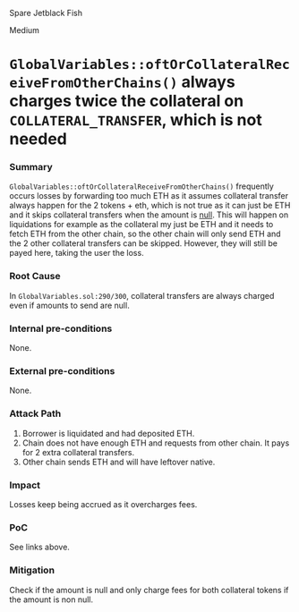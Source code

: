 Spare Jetblack Fish

Medium

# `GlobalVariables::oftOrCollateralReceiveFromOtherChains()` always charges twice the collateral on `COLLATERAL_TRANSFER`, which is not needed

### Summary

`GlobalVariables::oftOrCollateralReceiveFromOtherChains()` frequently occurs losses by forwarding too much ETH as it assumes collateral transfer always happen for the 2 tokens + eth, which is not true as it can just be ETH and it skips collateral transfers when the amount is [null](https://github.com/sherlock-audit/2024-11-autonomint/blob/main/Blockchain/Blockchian/contracts/Core_logic/GlobalVariables.sol#L606). This will happen on liquidations for example as the collateral my just be ETH and it needs to fetch ETH from the other chain, so the other chain will only send ETH and the 2 other collateral transfers can be skipped. However, they will still be payed here, taking the user the loss.

### Root Cause

In `GlobalVariables.sol:290/300`, collateral transfers are always charged even if amounts to send are null.

### Internal pre-conditions

None.

### External pre-conditions

None.

### Attack Path

1. Borrower is liquidated and had deposited ETH.
2. Chain does not have enough ETH and requests from other chain. It pays for 2 extra collateral transfers.
3. Other chain sends ETH and will have leftover native.

### Impact

Losses keep being accrued as it overcharges fees.

### PoC

See links above.

### Mitigation

Check if the amount is null and only charge fees for both collateral tokens if the amount is non null.